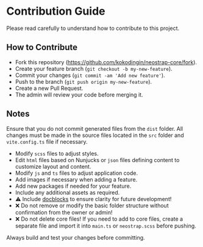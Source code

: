 # Contribution Guide

Please read carefully to understand how to contribute to this project.

## How to Contribute

- Fork this repository (https://github.com/kokodingin/neostrap-core/fork).
- Create your feature branch (`git checkout -b my-new-feature`).
- Commit your changes (`git commit -am 'Add new feature'`).
- Push to the branch (`git push origin my-new-feature`).
- Create a new Pull Request.
- The admin will review your code before merging it.

## Notes

Ensure that you do not commit generated files from the `dist` folder.
All changes must be made in the source files located in the `src` folder and `vite.config.ts` file if necessary.

- Modify `scss` files to adjust styles.
- Edit `html` files based on Nunjucks or `json` files defining content to customize layout and content.
- Modify `js` and `ts` files to adjust application code.
- Add images if necessary when adding a feature.
- Add new packages if needed for your feature.
- Include any additional assets as required.
- ⚠️ Include [docblocks](https://swimm.io/learn/code-documentation/code-documentation-benefits-challenges-and-tips-for-success) to ensure clarity for future development!
- ❌ Do not remove or modify the basic folder structure without confirmation from the owner or admin!
- ❌ Do not delete core files! If you need to add to core files, create a separate file and import it into `main.ts` or `neostrap.scss` before pushing.

Always build and test your changes before committing.


